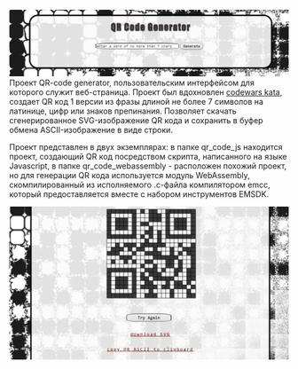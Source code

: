 ![header](https://github.com/senior-kapitoshka/Simple-QR-Code-Generator-Web-App/blob/main/qr1.jpg)
Проект QR-code generator, пользовательским интерфейсом для которого служит веб-страница.
Проект был вдохновлен [codewars kata](https://www.codewars.com/kata/5fa50a5def5ecf0014debd73),
создает QR код 1 версии из фразы длиной не более 7 символов на латинице, цифр или знаков препинания.
Позволяет скачать сгенерированное SVG-изображение QR кода и сохранить в буфер обмена 
ASCII-изображение в виде строки.

Проект представлен в двух экземплярах: в папке qr_code_js находится проект, создающий
QR код посредством скрипта, написанного на языке Javascript, в папке qr_code_webassembly -
расположен похожий проект, но для генерации QR кода используется модуль WebAssembly,
скомпилированный из исполняемого .c-файла компилятором emcc, который предоставляется 
вместе с набором инструментов EMSDK.

![code](https://github.com/senior-kapitoshka/Simple-QR-Code-Generator-Web-App/blob/main/qr2.jpg)

